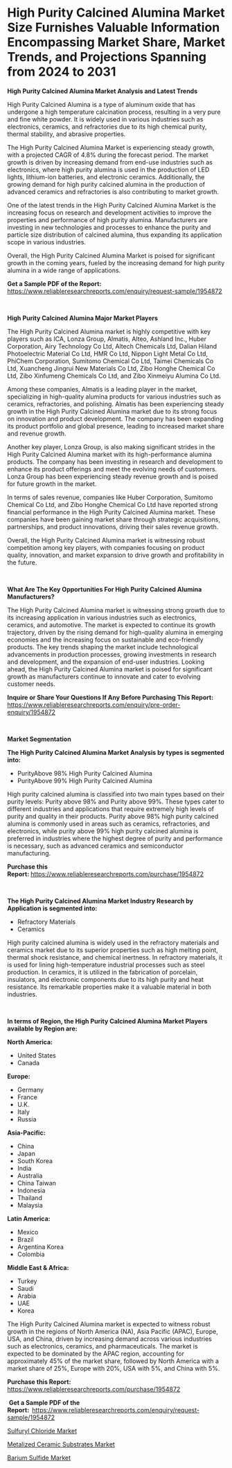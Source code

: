 <p><h1>High Purity Calcined Alumina Market Size Furnishes Valuable Information Encompassing Market Share, Market Trends, and Projections Spanning from 2024 to 2031</h1></p><p><strong>High Purity Calcined Alumina Market Analysis and Latest Trends</strong></p>
<p><p>High Purity Calcined Alumina is a type of aluminum oxide that has undergone a high temperature calcination process, resulting in a very pure and fine white powder. It is widely used in various industries such as electronics, ceramics, and refractories due to its high chemical purity, thermal stability, and abrasive properties.</p><p>The High Purity Calcined Alumina Market is experiencing steady growth, with a projected CAGR of 4.8% during the forecast period. The market growth is driven by increasing demand from end-use industries such as electronics, where high purity alumina is used in the production of LED lights, lithium-ion batteries, and electronic ceramics. Additionally, the growing demand for high purity calcined alumina in the production of advanced ceramics and refractories is also contributing to market growth.</p><p>One of the latest trends in the High Purity Calcined Alumina Market is the increasing focus on research and development activities to improve the properties and performance of high purity alumina. Manufacturers are investing in new technologies and processes to enhance the purity and particle size distribution of calcined alumina, thus expanding its application scope in various industries.</p><p>Overall, the High Purity Calcined Alumina Market is poised for significant growth in the coming years, fueled by the increasing demand for high purity alumina in a wide range of applications.</p></p>
<p><strong>Get a Sample PDF of the Report:&nbsp;</strong> <a href="https://www.reliableresearchreports.com/enquiry/request-sample/1954872">https://www.reliableresearchreports.com/enquiry/request-sample/1954872</a></p>
<p>&nbsp;</p>
<p><strong>High Purity Calcined Alumina Major Market Players</strong></p>
<p><p>The High Purity Calcined Alumina market is highly competitive with key players such as ICA, Lonza Group, Almatis, Alteo, Ashland Inc., Huber Corporation, Airy Technology Co Ltd, Altech Chemicals Ltd, Dalian Hiland Photoelectric Material Co Ltd, HMR Co Ltd, Nippon Light Metal Co Ltd, PhiChem Corporation, Sumitomo Chemical Co Ltd, Taimei Chemicals Co Ltd, Xuancheng Jingrui New Materials Co Ltd, Zibo Honghe Chemical Co Ltd, Zibo Xinfumeng Chemicals Co Ltd, and Zibo Xinmeiyu Alumina Co Ltd.</p><p>Among these companies, Almatis is a leading player in the market, specializing in high-quality alumina products for various industries such as ceramics, refractories, and polishing. Almatis has been experiencing steady growth in the High Purity Calcined Alumina market due to its strong focus on innovation and product development. The company has been expanding its product portfolio and global presence, leading to increased market share and revenue growth.</p><p>Another key player, Lonza Group, is also making significant strides in the High Purity Calcined Alumina market with its high-performance alumina products. The company has been investing in research and development to enhance its product offerings and meet the evolving needs of customers. Lonza Group has been experiencing steady revenue growth and is poised for future growth in the market.</p><p>In terms of sales revenue, companies like Huber Corporation, Sumitomo Chemical Co Ltd, and Zibo Honghe Chemical Co Ltd have reported strong financial performance in the High Purity Calcined Alumina market. These companies have been gaining market share through strategic acquisitions, partnerships, and product innovations, driving their sales revenue growth.</p><p>Overall, the High Purity Calcined Alumina market is witnessing robust competition among key players, with companies focusing on product quality, innovation, and market expansion to drive growth and profitability in the future.</p></p>
<p>&nbsp;</p>
<p><strong>What Are The Key Opportunities For High Purity Calcined Alumina Manufacturers?</strong></p>
<p><p>The High Purity Calcined Alumina market is witnessing strong growth due to its increasing application in various industries such as electronics, ceramics, and automotive. The market is expected to continue its growth trajectory, driven by the rising demand for high-quality alumina in emerging economies and the increasing focus on sustainable and eco-friendly products. The key trends shaping the market include technological advancements in production processes, growing investments in research and development, and the expansion of end-user industries. Looking ahead, the High Purity Calcined Alumina market is poised for significant growth as manufacturers continue to innovate and cater to evolving customer needs.</p></p>
<p><strong>Inquire or Share Your Questions If Any Before Purchasing This Report:</strong> <a href="https://www.reliableresearchreports.com/enquiry/pre-order-enquiry/1954872">https://www.reliableresearchreports.com/enquiry/pre-order-enquiry/1954872</a></p>
<p>&nbsp;</p>
<p><strong>Market Segmentation</strong></p>
<p><strong>The High Purity Calcined Alumina Market Analysis by types is segmented into:</strong></p>
<p><ul><li>PurityAbove 98% High Purity Calcined Alumina</li><li>PurityAbove 99% High Purity Calcined Alumina</li></ul></p>
<p><p>High purity calcined alumina is classified into two main types based on their purity levels: Purity above 98% and Purity above 99%. These types cater to different industries and applications that require extremely high levels of purity and quality in their products. Purity above 98% high purity calcined alumina is commonly used in areas such as ceramics, refractories, and electronics, while purity above 99% high purity calcined alumina is preferred in industries where the highest degree of purity and performance is necessary, such as advanced ceramics and semiconductor manufacturing.</p></p>
<p><strong>Purchase this Report:&nbsp;</strong><a href="https://www.reliableresearchreports.com/purchase/1954872">https://www.reliableresearchreports.com/purchase/1954872</a></p>
<p>&nbsp;</p>
<p><strong>The High Purity Calcined Alumina Market Industry Research by Application is segmented into:</strong></p>
<p><ul><li>Refractory Materials</li><li>Ceramics</li></ul></p>
<p><p>High purity calcined alumina is widely used in the refractory materials and ceramics market due to its superior properties such as high melting point, thermal shock resistance, and chemical inertness. In refractory materials, it is used for lining high-temperature industrial processes such as steel production. In ceramics, it is utilized in the fabrication of porcelain, insulators, and electronic components due to its high purity and heat resistance. Its remarkable properties make it a valuable material in both industries.</p></p>
<p>&nbsp;</p>
<p><strong>In terms of Region, the High Purity Calcined Alumina Market Players available by Region are:</strong></p>
<p>
    <p> <strong> North America: </strong>
        <ul>
            <li>United States</li>
            <li>Canada</li>
        </ul>
        </p> 
    <p> <strong> Europe: </strong>
        <ul>
            <li>Germany</li>
            <li>France</li>
            <li>U.K.</li>
            <li>Italy</li>
            <li>Russia</li>
        </ul>
        </p> 
    <p> <strong> Asia-Pacific: </strong>
        <ul>
            <li>China</li>
            <li>Japan</li>
            <li>South Korea</li>
            <li>India</li>
            <li>Australia</li>
            <li>China Taiwan</li>
            <li>Indonesia</li>
            <li>Thailand</li>
            <li>Malaysia</li>
        </ul>
        </p> 
    <p> <strong> Latin America: </strong>
        <ul>
            <li>Mexico</li>
            <li>Brazil</li>
            <li>Argentina Korea</li>
            <li>Colombia</li>
        </ul>
        </p> 
    <p> <strong> Middle East & Africa: </strong>
        <ul>
            <li>Turkey</li>
            <li>Saudi</li>
            <li>Arabia</li>
            <li>UAE</li>
            <li>Korea</li>
        </ul>
    </p>
    </p>
<p><p>The High Purity Calcined Alumina market is expected to witness robust growth in the regions of North America (NA), Asia Pacific (APAC), Europe, USA, and China, driven by increasing demand across various industries such as electronics, ceramics, and pharmaceuticals. The market is expected to be dominated by the APAC region, accounting for approximately 45% of the market share, followed by North America with a market share of 25%, Europe with 20%, USA with 5%, and China with 5%.</p></p>
<p><strong>Purchase this Report: </strong><a href="https://www.reliableresearchreports.com/purchase/1954872">https://www.reliableresearchreports.com/purchase/1954872</a></p>
<p>&nbsp;<strong>Get a Sample PDF of the Report:&nbsp;&nbsp;</strong><a href="https://www.reliableresearchreports.com/enquiry/request-sample/1954872">https://www.reliableresearchreports.com/enquiry/request-sample/1954872</a></p>
<p><strong></strong></p>
<p><p><a href="https://github.com/redneck06/Market-Research-Report-List-2/blob/main/sulfuryl-chloride-market.md">Sulfuryl Chloride Market</a></p><p><a href="https://github.com/mauripalmi/Market-Research-Report-List-2/blob/main/metalized-ceramic-substrates-market.md">Metalized Ceramic Substrates Market</a></p><p><a href="https://github.com/nicoletavirag/Market-Research-Report-List-2/blob/main/barium-sulfide-market.md">Barium Sulfide Market</a></p></p>